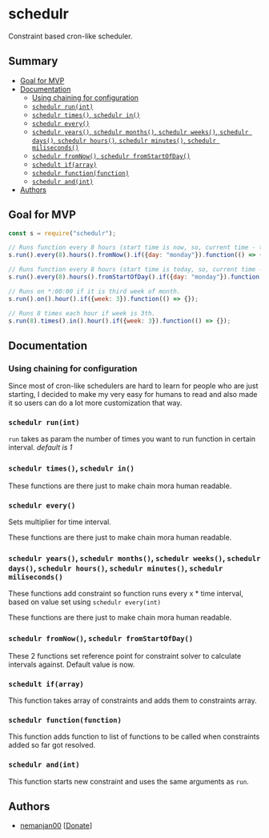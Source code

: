 # schedulr

Constraint based cron-like scheduler. 

## Summary

<!-- vim-markdown-toc GFM -->

* [Goal for MVP](#goal-for-mvp)
* [Documentation](#documentation)
	* [Using chaining for configuration](#using-chaining-for-configuration)
	* [```schedulr run(int)```](#schedulr-runint)
	* [```schedulr times()```, ```schedulr in()```](#schedulr-times-schedulr-in)
	* [```schedulr every()```](#schedulr-every)
	* [```schedulr years()```, ```schedulr months()```, ```schedulr weeks()```, ```schedulr days()```, ```schedulr hours()```, ```schedulr minutes()```, ```schedulr miliseconds()```](#schedulr-years-schedulr-months-schedulr-weeks-schedulr-days-schedulr-hours-schedulr-minutes-schedulr-miliseconds)
	* [```schedulr fromNow()```, ```schedulr fromStartOfDay()```](#schedulr-fromnow-schedulr-fromstartofday)
	* [```schedult if(array)```](#schedult-ifarray)
	* [```schedulr function(function)```](#schedulr-functionfunction)
	* [```schedulr and(int)```](#schedulr-andint)
* [Authors](#authors)

<!-- vim-markdown-toc -->

## Goal for MVP

```javascript
const s = require("schedulr");

// Runs function every 8 hours (start time is now, so, current time - time of beggining % 8h == 0) if day is monday. 
s.run().every(8).hours().fromNow().if({day: "monday"}).function(() => {});

// Runs function every 8 hours (start time is today, so, current time - day of the beggining % 8h == 0) if day is monday. 
s.run().every(8).hours().fromStartOfDay().if({day: "monday"}).function(() => {});

// Runs on *:00:00 if it is third week of month. 
s.run().on().hour().if({week: 3}).function(() => {});

// Runs 8 times each hour if week is 3th. 
s.run(8).times().in().hour().if({week: 3}).function(() => {});
```

## Documentation

### Using chaining for configuration

Since most of cron-like schedulers are hard to learn for people who are just starting, I decided to make my very easy for humans to read and also made it so users can do a lot more customization that way. 

### ```schedulr run(int)```

```run``` takes as param the number of times you want to run function in certain interval. *default is 1*

### ```schedulr times()```, ```schedulr in()```

These functions are there just to make chain mora human readable. 

### ```schedulr every()```

Sets multiplier for time interval. 

These functions are there just to make chain mora human readable. 

### ```schedulr years()```, ```schedulr months()```, ```schedulr weeks()```, ```schedulr days()```, ```schedulr hours()```, ```schedulr minutes()```, ```schedulr miliseconds()```

These functions add constraint so function runs every x * time interval, based on value set using ```schedulr every(int)```

These functions are there just to make chain mora human readable. 

### ```schedulr fromNow()```, ```schedulr fromStartOfDay()```

These 2 functions set reference point for constraint solver to calculate intervals against. Default value is now. 

### ```schedult if(array)```

This function takes array of constraints and adds them to constraints array. 

### ```schedulr function(function)```

This function adds function to list of functions to be called when constraints added so far got resolved. 

### ```schedulr and(int)```

This function starts new constraint and uses the same arguments as ```run```. 

## Authors

 * [nemanjan00](https://github.com/nemanjan00) \[[Donate](https://www.paypal.me/nemanjatop)\]
